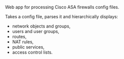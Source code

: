 Web app for processing Cisco ASA firewalls config files.

Takes a config file, parses it and hierarchically displays:
 - network objects and groups,
 - users and user groups,
 - routes,
 - NAT rules,
 - public services,
 - access control lists.
 
